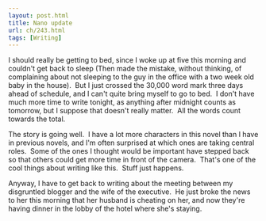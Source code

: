 ```yaml
---
layout: post.html
title: Nano update
url: ch/243.html
tags: [Writing]
---
```

I should really be getting to bed, since I woke up at five this morning and couldn't get back to sleep (Then made the mistake, without thinking, of complaining about not sleeping to the guy in the office with a two week old baby in the house).  But I just crossed the 30,000 word mark three days ahead of schedule, and I can't quite bring myself to go to bed.  I don't have much more time to write tonight, as anything after midnight counts as tomorrow, but I suppose that doesn't really matter.  All the words count towards the total.

The story is going well.  I have a lot more characters in this novel than I have in previous novels, and I'm often surprised at which ones are taking central roles.  Some of the ones I thought would be important have stepped back so that others could get more time in front of the camera.  That's one of the cool things about writing like this.  Stuff just happens.

Anyway, I have to get back to writing about the meeting between my disgruntled blogger and the wife of the executive.  He just broke the news to her this morning that her husband is cheating on her, and now they're having dinner in the lobby of the hotel where she's staying.
